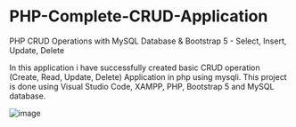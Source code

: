 # PHP-Complete-CRUD-Application
PHP CRUD Operations with MySQL Database &amp; Bootstrap 5 - Select, Insert, Update, Delete


In this application i have successfully created basic CRUD operation (Create, Read, Update, Delete) Application in php using mysqli. 
This project is done using Visual Studio Code, XAMPP, PHP, Bootstrap 5 and MySQL database.


![image](https://github.com/1998Hirushamalith/PHP-Complete-CRUD-Application/assets/130145482/7d074a25-a206-41ad-acbf-c2f11c968b40)
